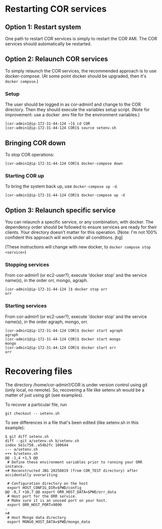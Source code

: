 # Restarting COR services

## Option 1: Restart system

One path to restart COR services is simply to restart the COR AMI. The COR services should automatically be restarted.


## Option 2: Relaunch COR services

To simply relaunch the COR services, the recommended approach is to use docker-compose. 
(At some point docker should be upgraded, then it's `docker compose`.)

### Setup

The user should be logged in as cor-admin1 and change to the COR directory. Then they should execute the variables setup script.
(Note for improvement: use a docker .env file for the environment variables.)
```
[cor-admin1@ip-172-31-44-124 ~]$ cd COR
[cor-admin1@ip-172-31-44-124 COR]$ source setenv.sh
```

## Bringing COR down
To stop COR operations:

```
[cor-admin1@ip-172-31-44-124 COR]$ docker-compose down
```

### Starting COR up

To bring the system back up, use `docker-compose up -d`.

```
[cor-admin1@ip-172-31-44-124 COR]$ docker-compose up -d
```

## Option 3: Relaunch specific service

You can relaunch a specific service, or any combination, with docker. The dependency order should be followed to ensure services are ready for their clients. 
Your directory doesn't matter for this operation. [Note: I'm not 100% confident this approach will work under all conditions. jbg]

(These instructions will change with new docker, to  `docker compose stop <service>`)

### Stopping services

From cor-admin1 (or ec2-user?), execute 'docker stop' and the service name(s), in the order orr, mongo, agraph.

```
[cor-admin1@ip-172-31-44-124 ]$ docker stop orr
orr
```

### Starting services

From cor-admin1 (or ec2-user?), execute 'docker stop' and the service name(s), in the order agraph, mongo, orr.

```
[cor-admin1@ip-172-31-44-124 COR]$ docker start agraph
agraph
[cor-admin1@ip-172-31-44-124 COR]$ docker start mongo
mongo
[cor-admin1@ip-172-31-44-124 COR]$ docker start orr
orr
```

# Recovering files

The directory /home/cor-admin1/COR is under version control using git (only local, no remote). 
So, recovering a file like setenv.sh would be a matter of just using git (see examples).

To recover a particular file, run
```
git checkout -- setenv.sh 
```

To see differences in a file that's been edited (like setenv.sh in this example):
```
$ git diff setenv.sh
diff --git a/setenv.sh b/setenv.sh
index 5e1c758..e54b2fc 100644
--- a/setenv.sh
+++ b/setenv.sh
@@ -1,4 +1,5 @@
 # Define these environment variables prior to running your ORR instance.
+# Reconstructed JBG 20250819 (from COR_TEST directory) after accidentally overwriting

 # Configuration directory on the host
 export HOST_CONFIG_DIR=$PWD/config
@@ -9,7 +10,7 @@ export ORR_HOST_DATA=$PWD/orr_data
 # Host port for the ORR service.
 # Make sure it is an unused port on your host.
 export ORR_HOST_PORT=9090
-
+#
 # Host Mongo data directory
 export MONGO_HOST_DATA=$PWD/mongo_data
```
